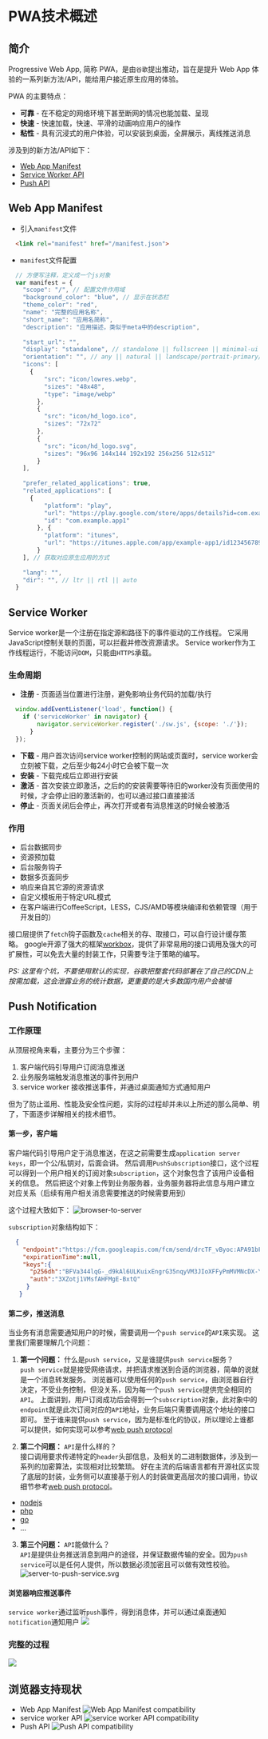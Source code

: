 # PWA技术概述

## 简介
Progressive Web App, 简称 PWA，是由`谷歌`提出推动，旨在是提升 Web App 体验的一系列新方法/API，能给用户接近原生应用的体验。

PWA 的主要特点：
- **可靠** - 在不稳定的网络环境下甚至断网的情况也能加载、呈现
- **快速** - 快速加载，快速、平滑的动画响应用户的操作
- **粘性** - 具有沉浸式的用户体验，可以安装到桌面，全屏展示，离线推送消息

涉及到的新方法/API如下：
- [Web App Manifest](https://developer.mozilla.org/en-US/docs/Web/Manifest)
- [Service Worker API](https://developer.mozilla.org/en-US/docs/Web/API/Service_Worker_API)
- [Push API](https://developer.mozilla.org/en-US/docs/Web/API/Push_API)

## Web App Manifest
- 引入`manifest`文件
```html
  <link rel="manifest" href="/manifest.json">
```

- `manifest`文件配置
```javascript
  // 方便写注释，定义成一个js对象
  var manifest = {
    "scope": "/", // 配置文件作用域
    "background_color": "blue", // 显示在状态栏
    "theme_color": "red",
    "name": "完整的应用名称",
    "short_name": "应用名简称",
    "description": "应用描述，类似于meta中的description",
    
    "start_url": "",
    "display": "standalone", // standalone || fullscreen || minimal-ui || browser
    "orientation": "", // any || natural || landscape/portrait-primary/secondary
    "icons": [
      {
          "src": "icon/lowres.webp",
          "sizes": "48x48",
          "type": "image/webp"
        },
        {
          "src": "icon/hd_logo.ico",
          "sizes": "72x72"
        },
        {
          "src": "icon/hd_logo.svg",
          "sizes": "96x96 144x144 192x192 256x256 512x512"
        }
    ],
    
    "prefer_related_applications": true,
    "related_applications": [
      {
          "platform": "play",
          "url": "https://play.google.com/store/apps/details?id=com.example.app1",
          "id": "com.example.app1"
        }, {
          "platform": "itunes",
          "url": "https://itunes.apple.com/app/example-app1/id123456789"
        }
    ], // 获取对应原生应用的方式
    
    "lang": "",
    "dir": "", // ltr || rtl || auto
  }
```

## Service Worker
Service worker是一个注册在指定源和路径下的事件驱动的工作线程。
它采用JavaScript控制关联的页面，可以拦截并修改资源请求。
Service worker作为工作线程运行，不能访问`DOM`，只能由`HTTPS`承载。

### 生命周期
- **注册** - 页面适当位置进行注册，避免影响业务代码的加载/执行
```javascript
  window.addEventListener('load', function() {
    if ('serviceWorker' in navigator) {
        navigator.serviceWorker.register('./sw.js', {scope: './'});
      }
  });
```
- **下载** - 用户首次访问service worker控制的网站或页面时，service worker会立刻被下载，之后至少每24小时它会被下载一次
- **安装** - 下载完成后立即进行安装
- **激活** - 首次安装立即激活，之后的的安装需要等待旧的worker没有页面使用的时候，才会停止旧的激活新的，也可以通过接口直接接活
- **停止** - 页面关闭后会停止，再次打开或者有消息推送的时候会被激活

### 作用
- 后台数据同步
- 资源预加载
- 后台服务钩子
- 数据多页面同步
- 响应来自其它源的资源请求
- 自定义模板用于特定URL模式
- 在客户端进行CoffeeScript，LESS，CJS/AMD等模块编译和依赖管理（用于开发目的）

接口层提供了`fetch`钩子函数及`cache`相关的存、取接口，可以自行设计缓存策略。
google开源了强大的框架[workbox](https://github.com/GoogleChrome/workbox)，提供了非常易用的接口调用及强大的可扩展性，可以免去大量的封装工作，只需要专注于策略的编写。

*PS: 这里有个坑，不要使用默认的实现，谷歌把整套代码部署在了自己的CDN上按需加载，这会泄露业务的统计数据，更重要的是大多数国内用户会被墙*

## Push Notification
### 工作原理
从顶层视角来看，主要分为三个步骤：
1. 客户端代码引导用户订阅消息推送
2. 业务服务端触发消息推送的事件到用户
3. service worker 接收推送事件，并通过桌面通知方式通知用户

但为了防止滥用、性能及安全性问题，实际的过程却并未以上所述的那么简单、明了，下面逐步详解相关的技术细节。

#### 第一步，客户端
客户端代码引导用户定于消息推送，在这之前需要生成`application server keys`，即一个公/私钥对，后面会讲。
然后调用`PushSubscription`接口，这个过程可以得到一个用户相关的订阅对象`subscription`，这个对象包含了该用户设备相关的信息。
然后把这个对象上传到业务服务器，业务服务器将此信息与用户建立对应关系（后续有用户相关消息需要推送的时候需要用到）

这个过程大致如下：
![browser-to-server](./img/browser-to-server.svg)

`subscription`对象结构如下：
```json
  {
    "endpoint":"https://fcm.googleapis.com/fcm/send/drcTF_vByoc:APA91bFd7EJfEsD_ebeWVInT_za6mL9QupzNsubnmjjF1-aw4ZSQJfq-1R42h0pjhL4OHe9v39khKHGEFZJdiWVPqSn6YFqQ2DEOBaUnOlLxKNCUz7SBa2ctJ85tKp0S7l3kQuFC2L5J",
    "expirationTime":null,
    "keys":{
      "p256dh":"BFVa344lqG-_d9kAl6ULKuixEngrG35nqyVM3JIoXFFyPmMVMNcDX-Yj21zvDYA4FIVJJ7xYfC6YY39nouQMNbs",
      "auth":"3XZotj1VMsfAHFMgE-BxtQ"
     }
   }
```

#### 第二步，推送消息
当业务有消息需要通知用户的时候，需要调用一个`push service`的`API`来实现。
这里我们需要理解几个问题：
1. **第一个问题：** 什么是`push service`，又是谁提供`push service`服务？    
`push service`就是接受网络请求，并把请求推送到合适的浏览器，简单的说就是一个消息转发服务。
浏览器可以使用任何的`push service`，由浏览器自行决定，不受业务控制，但没关系，因为每一个`push service`提供完全相同的`API`。
上面讲到，用户订阅成功后会得到一个`subscription`对象，此对象中的`endpoint`就是此次订阅对应的`API`地址，业务后端只需要调用这个地址的接口即可。
至于谁来提供`push service`，因为是标准化的协议，所以理论上谁都可以提供，如何实现可以参考[web push protocol](https://tools.ietf.org/html/draft-ietf-webpush-protocol-12)

2. **第二个问题：** `API`是什么样的？    
接口调用要求传递特定的`header`头部信息，及相关的二进制数据体，涉及到一系列的加密算法，实现相对比较繁琐。
好在主流的后端语言都有开源社区实现了底层的封装，业务侧可以直接基于别人的封装做更高层次的接口调用，协议细节参考[web push protocol](https://tools.ietf.org/html/draft-ietf-webpush-protocol-12)。
- [nodejs](https://github.com/web-push-libs/web-push)
- [php](https://github.com/web-push-libs/web-push-php)
- [go](https://github.com/SherClockHolmes/webpush-go)
- ...

3. **第三个问题：** `API`能做什么？    
`API`是提供业务推送消息到用户的途径，并保证数据传输的安全。因为`push service`可以是任何人提供，所以数据必须加密且可以做有效性校验。
![server-to-push-service.svg](./img/server-to-push-service.svg)

#### 浏览器响应推送事件
`service worker`通过监听`push`事件，得到消息体，并可以通过桌面通知`notification`通知用户
![](./img/push-service-to-sw-event.svg)

### 完整的过程
![](./img/push_api.png)

## 浏览器支持现状
- Web App Manifest
![Web App Manifest compatibility](./img/web-app-manifest-compatibility.png)
- service worker API
![service worker API compatibility](./img/service-worker-compatibility.png)
- Push API
![Push API compatibility](./img/web-push-compatibility.png)
